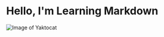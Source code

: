 # Hello, I'm Learning Markdown

![Image of Yaktocat](https://octodex.github.com/images/yaktocat.png)
